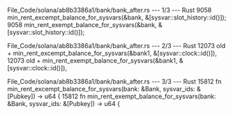 File_Code/solana/ab8b3386a1/bank/bank_after.rs --- 1/3 --- Rust
9058             min_rent_excempt_balance_for_sysvars(&bank, &[sysvar::slot_history::id()]);                                                                 9058             min_rent_exempt_balance_for_sysvars(&bank, &[sysvar::slot_history::id()]);

File_Code/solana/ab8b3386a1/bank/bank_after.rs --- 2/3 --- Rust
12073                     old + min_rent_excempt_balance_for_sysvars(&bank1, &[sysvar::clock::id()]),                                                        12073                     old + min_rent_exempt_balance_for_sysvars(&bank1, &[sysvar::clock::id()]),

File_Code/solana/ab8b3386a1/bank/bank_after.rs --- 3/3 --- Rust
15812     fn min_rent_excempt_balance_for_sysvars(bank: &Bank, sysvar_ids: &[Pubkey]) -> u64 {                                                               15812     fn min_rent_exempt_balance_for_sysvars(bank: &Bank, sysvar_ids: &[Pubkey]) -> u64 {

